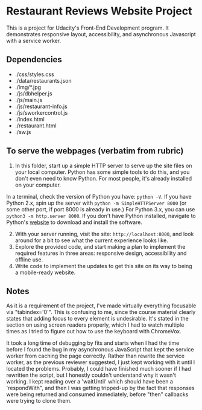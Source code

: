 # Restaurant Reviews Website Project

This is a project for Udacity's Front-End Development program.  It demonstrates responsive layout, accessibility, and asynchronous Javascript with a service worker.

## Dependencies

*   ./css/styles.css
*   ./data/restaurants.json
*   ./img/*.jpg
*   ./js/dbhelper.js
*   ./js/main.js
*   ./js/restaurant-info.js
*   ./js/sworkercontrol.js
*   ./index.html
*   ./restaurant.html
*   ./sw.js


## To serve the webpages (verbatim from rubric)

1. In this folder, start up a simple HTTP server to serve up the site files on your local computer. Python has some simple tools to do this, and you don't even need to know Python. For most people, it's already installed on your computer. 

In a terminal, check the version of Python you have: `python -V`. If you have Python 2.x, spin up the server with `python -m SimpleHTTPServer 8000` (or some other port, if port 8000 is already in use.) For Python 3.x, you can use `python3 -m http.server 8000`. If you don't have Python installed, navigate to Python's [website](https://www.python.org/) to download and install the software.

2. With your server running, visit the site: `http://localhost:8000`, and look around for a bit to see what the current experience looks like.
3. Explore the provided code, and start making a plan to implement the required features in three areas: responsive design, accessibility and offline use.
4. Write code to implement the updates to get this site on its way to being a mobile-ready website.

##  Notes

As it is a requirement of the project, I've made virtually everything focusable via "tabindex='0'".  This is confusing to me, since the course material clearly states that adding focus to every element is undesirable.  It's stated in the section on using screen readers properly, which I had to watch multiple times as I tried to figure out how to use the keyboard with ChromeVox.

It took a long time of debugging by fits and starts when I had the time before I found the bug in my asynchronous JavaScript that kept the service worker from caching the page correctly.  Rather than rewrite the service worker, as the previous reviewer suggested, I just kept working with it until I located the problems.  Probably, I could have finished much sooner if I had rewritten the script, but I honestly couldn't understand why it wasn't working.  I kept reading over a 'waitUntil' which should have been a 'respondWith", and then I was getting tripped-up by the fact that responses were being returned and consumed immediately, before "then" callbacks were trying to clone them.



